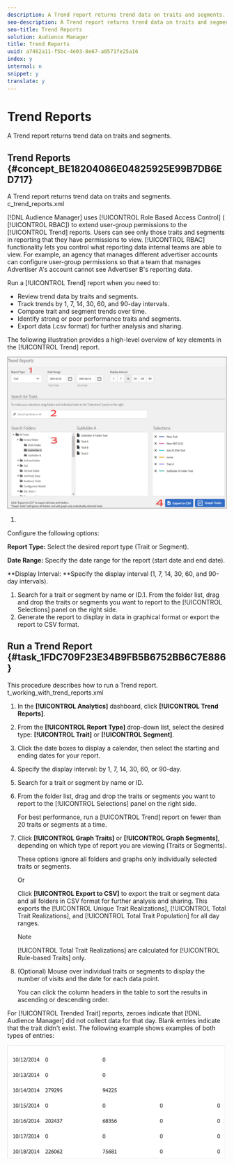 ```yaml
---
description: A Trend report returns trend data on traits and segments.
seo-description: A Trend report returns trend data on traits and segments.
seo-title: Trend Reports
solution: Audience Manager
title: Trend Reports
uuid: a7462a11-f5bc-4e03-8e67-a0571fe25a16
index: y
internal: n
snippet: y
translate: y
---
```


# Trend Reports

A Trend report returns trend data on traits and segments.

## Trend Reports {#concept_BE18204086E04825925E99B7DB6ED717}

A 
<wintitle>
  Trend
</wintitle> report returns trend data on traits and segments. 
<draft-comment otherprops="merge">
  c_trend_reports.xml 
</draft-comment>



[!DNL Audience Manager] uses [!UICONTROL Role Based Access Control] ( [!UICONTROL RBAC]) to extend user-group permissions to the [!UICONTROL Trend] reports. Users can see only those traits and segments in reporting that they have permissions to view. [!UICONTROL RBAC] functionality lets you control what reporting data internal teams are able to view. For example, an agency that manages different advertiser accounts can configure user-group permissions so that a team that manages Advertiser A's account cannot see Advertiser B's reporting data. 


Run a [!UICONTROL Trend] report when you need to: 
* Review trend data by traits and segments.
* Track trends by 1, 7, 14, 30, 60, and 90-day intervals.
* Compare trait and segment trends over time.
* Identify strong or poor performance traits and segments.
* Export data (.csv format) for further analysis and sharing.





The following illustration provides a high-level overview of key elements in the [!UICONTROL Trend] report. 


![](assets/trend_reports_border.jpg) 



1. 

   Configure the following options: 


   **Report Type:** Select the desired report type (Trait or Segment). 


   **Date Range:** Specify the date range for the report (start date and end date). 


   **Display Interval: **Specify the display interval (1, 7, 14, 30, 60, and 90-day intervals). 

1. Search for a trait or segment by name or ID.1. From the folder list, drag and drop the traits or segments you want to report to the [!UICONTROL Selections] panel on the right side.
1. Generate the report to display in data in graphical format or export the report to CSV format.


## Run a Trend Report {#task_1FDC709F23E34B9FB5B6752BB6C7E886}

This procedure describes how to run a 
<wintitle>
  Trend
</wintitle> report. 
<draft-comment otherprops="merge">
  t_working_with_trend_reports.xml 
</draft-comment>


1. In the **[!UICONTROL Analytics]** dashboard, click **[!UICONTROL Trend Reports]**.
1. From the **[!UICONTROL Report Type]** drop-down list, select the desired type: **[!UICONTROL Trait]** or **[!UICONTROL Segment]**.
1. Click the date boxes to display a calendar, then select the starting and ending dates for your report.
1. Specify the display interval: by 1, 7, 14, 30, 60, or 90-day.
1. Search for a trait or segment by name or ID.
1. From the folder list, drag and drop the traits or segments you want to report to the [!UICONTROL Selections] panel on the right side.



   For best performance, run a [!UICONTROL Trend] report on fewer than 20 traits or segments at a time. 
1. Click **[!UICONTROL Graph Traits]** or **[!UICONTROL Graph Segments]**, depending on which type of report you are viewing (Traits or Segments).



   These options ignore all folders and graphs only individually selected traits or segments. 


   Or 


   Click **[!UICONTROL Export to CSV]** to export the trait or segment data and all folders in CSV format for further analysis and sharing. This exports the [!UICONTROL Unique Trait Realizations], [!UICONTROL Total Trait Realizations], and [!UICONTROL Total Trait Population] for all day ranges. 



   >[!NOTE]
   >
   >[!UICONTROL Total Trait Realizations] are calculated for [!UICONTROL Rule-based Traits] only. 

1. (Optional) Mouse over individual traits or segments to display the number of visits and the date for each data point.



   You can click the column headers in the table to sort the results in ascending or descending order. 



For [!UICONTROL Trended Trait] reports, zeroes indicate that [!DNL Audience Manager] did not collect data for that day. Blank entries indicate that the trait didn't exist. The following example shows examples of both types of entries: 


![](assets/trended_data.png) 
